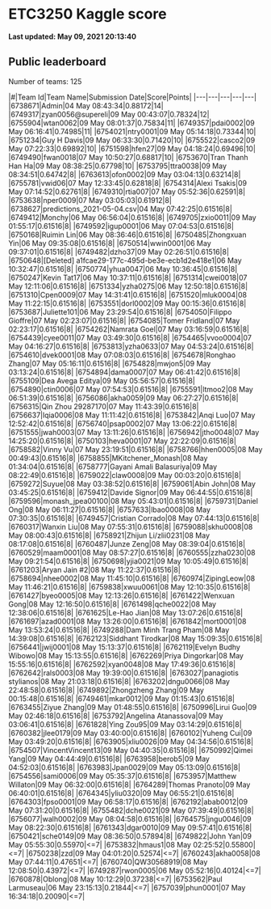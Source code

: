 # ETC3250 Kaggle score

**Last updated: May 09, 2021 20:13:40**

## Public leaderboard

Number of teams: 125

|#|Team Id|Team Name|Submission Date|Score|Points|
|---|---|---|---|---|
|6738671|Admin|04 May 08:43:34|0.88172|14|
|6749317|zyan0056@supereli|09 May 00:43:07|0.78324|12|
|6755904|wtan0062|09 May 08:01:37|0.75834|11|
|6749357|pdai0002|09 May 06:16:41|0.74985|11|
|6754021|ntry0001|09 May 05:14:18|0.73344|10|
|6751234|Guy H Davis|09 May 06:33:30|0.71420|10|
|6755522|casco2|09 May 07:22:33|0.69892|10|
|6751598|hfen27|09 May 04:18:24|0.69496|10|
|6749490|fwan0018|07 May 10:50:27|0.68817|10|
|6753670|Tran Thanh Han Ha|09 May 08:38:25|0.67798|10|
|6753795|ttra0038|09 May 08:34:51|0.64742|8|
|6763613|ofon0002|09 May 03:04:13|0.63214|8|
|6755781|vwid06|07 May 12:33:45|0.62818|8|
|6754314|Alexi Tsakis|09 May 07:14:52|0.62761|8|
|6749310|rtia007|07 May 05:52:36|0.62591|8|
|6753638|nper0009|07 May 03:05:03|0.61912|8|
|6738627|predictions_2021-05-04.csv|04 May 07:42:25|0.61516|8|
|6749412|Monchy|06 May 06:56:04|0.61516|8|
|6749705|zxio0011|09 May 01:55:17|0.61516|8|
|6749592|igup0001|06 May 07:04:53|0.61516|8|
|6750168|Ruimin Lin|06 May 08:36:46|0.61516|8|
|6750485|Zhongxuan Yin|06 May 09:35:08|0.61516|8|
|6750514|wwin0001|06 May 09:37:01|0.61516|8|
|6749482|dzho37|09 May 02:26:51|0.61516|8|
|6750648|[Deleted] a1fcae29-177c-495d-be3e-ecb1d2e418e1|06 May 10:32:47|0.61516|8|
|6750774|yhua0047|06 May 10:36:45|0.61516|8|
|6750247|Kevin Tat17|06 May 10:37:11|0.61516|8|
|6751314|cwei0018|07 May 12:11:06|0.61516|8|
|6751334|yzha0275|06 May 12:50:18|0.61516|8|
|6751310|Cpen0009|07 May 14:31:41|0.61516|8|
|6751520|mluk0004|08 May 11:22:15|0.61516|8|
|6753551|dorl0002|09 May 00:15:36|0.61516|8|
|6753687|Juliette101|06 May 23:29:54|0.61516|8|
|6754050|Filippo Gioffre|07 May 02:23:07|0.61516|8|
|6754085|Tomer Fridland|07 May 02:23:17|0.61516|8|
|6754262|Namrata Goel|07 May 03:16:59|0.61516|8|
|6754439|cyee0011|07 May 03:49:30|0.61516|8|
|6754465|vvoo0004|07 May 04:16:27|0.61516|8|
|6753813|yzha0633|07 May 04:53:24|0.61516|8|
|6754610|dvek0001|08 May 07:08:03|0.61516|8|
|6754678|Ronghao Zhang|07 May 05:16:11|0.61516|8|
|6754828|mwjon5|09 May 03:13:24|0.61516|8|
|6754894|dama0007|07 May 06:41:42|0.61516|8|
|6755109|Dea Avega Editya|09 May 05:56:57|0.61516|8|
|6754890|ctin0006|07 May 07:54:53|0.61516|8|
|6755591|ltmoo2|08 May 06:51:39|0.61516|8|
|6756086|akha0059|09 May 06:27:27|0.61516|8|
|6756315|Qin Zhou 29287170|07 May 11:43:39|0.61516|8|
|6756637|lqia0006|08 May 11:11:42|0.61516|8|
|6753842|Anqi Luo|07 May 12:52:42|0.61516|8|
|6756740|psap0002|07 May 13:06:22|0.61516|8|
|6751555|jwah0003|07 May 13:11:26|0.61516|8|
|6756942|jtho0048|07 May 14:25:20|0.61516|8|
|6750103|heva0001|07 May 22:22:09|0.61516|8|
|6758582|Vinny Vu|07 May 23:19:51|0.61516|8|
|6758766|hhen0005|08 May 00:49:43|0.61516|8|
|6758855|MKitchener_Monash|08 May 01:34:04|0.61516|8|
|6758777|Gayani Amali Balasuriya|09 May 08:22:49|0.61516|8|
|6759022|claw0008|09 May 00:03:20|0.61516|8|
|6759272|Suyue|08 May 03:38:52|0.61516|8|
|6759061|Abin John|08 May 03:45:25|0.61516|8|
|6759412|Davide Signor|09 May 06:44:55|0.61516|8|
|6759596|monash_jpea00100|08 May 05:43:01|0.61516|8|
|6759731|Daniel Ong|08 May 06:11:27|0.61516|8|
|6757633|lbao0008|08 May 07:30:35|0.61516|8|
|6749457|Cristian Corrado|08 May 07:44:13|0.61516|8|
|6760317|Wanxin Liu|08 May 07:55:31|0.61516|8|
|6759088|skhu0008|08 May 08:00:43|0.61516|8|
|6758921|Zhijun Li/zlii0231|08 May 08:17:08|0.61516|8|
|6760487|Junze Zeng|08 May 08:39:04|0.61516|8|
|6760529|maam0001|08 May 08:57:27|0.61516|8|
|6760555|zzha0230|08 May 09:21:54|0.61516|8|
|6750698|yjia0021|09 May 10:05:49|0.61516|8|
|6761203|Aryan Jain #2|08 May 11:22:37|0.61516|8|
|6758694|nhee0002|08 May 11:45:10|0.61516|8|
|6760974|ZipingLeow|08 May 11:46:21|0.61516|8|
|6759838|xwuu0061|08 May 12:10:35|0.61516|8|
|6761427|byeo0005|08 May 12:13:26|0.61516|8|
|6761422|Wenxuan Gong|08 May 12:16:50|0.61516|8|
|6761498|qche0022|08 May 12:38:06|0.61516|8|
|6761625|Le-Hao Jian|08 May 13:07:26|0.61516|8|
|6761697|azad0001|08 May 13:26:00|0.61516|8|
|6761842|mort0001|08 May 13:53:24|0.61516|8|
|6749288|Dam Minh Trang Pham|08 May 14:39:08|0.61516|8|
|6762123|Siddhant Tirodkar|08 May 15:09:35|0.61516|8|
|6756441|jwij0001|08 May 15:13:37|0.61516|8|
|6762119|Evelyn Budhy Wibowo|08 May 15:13:55|0.61516|8|
|6762269|Priya Dingorkar|08 May 15:55:16|0.61516|8|
|6762592|xyan0048|08 May 17:49:36|0.61516|8|
|6762642|rals0003|08 May 19:39:00|0.61516|8|
|6763027|panagiotis stylianos|08 May 21:03:18|0.61516|8|
|6763202|dngu0066|08 May 22:48:58|0.61516|8|
|6749892|Zhongzheng Zhang|09 May 00:15:48|0.61516|8|
|6749461|mkar0012|09 May 01:15:43|0.61516|8|
|6763455|Ziyue Zhang|09 May 01:48:55|0.61516|8|
|6750996|Lirui Guo|09 May 02:46:18|0.61516|8|
|6753792|Angelina Atanassova|09 May 03:06:41|0.61516|8|
|6761828|Ying Zou95|09 May 03:14:29|0.61516|8|
|6760382|jlee0179|09 May 03:40:00|0.61516|8|
|6760102|Yuheng Cui|09 May 03:49:20|0.61516|8|
|6763905|xliu0026|09 May 04:34:56|0.61516|8|
|6754507|VincentVincent13|09 May 04:40:35|0.61516|8|
|6750992|Qimei Yang|09 May 04:44:49|0.61516|8|
|6763958|berob5|09 May 04:52:03|0.61516|8|
|6763983|Jpan0029|09 May 05:13:09|0.61516|8|
|6754556|sami0006|09 May 05:35:37|0.61516|8|
|6753957|Matthew Willaton|09 May 06:32:00|0.61516|8|
|6764289|Thomas Pranoto|09 May 06:40:01|0.61516|8|
|6764345|yliu0320|09 May 06:55:21|0.61516|8|
|6764303|fpso0001|09 May 06:58:17|0.61516|8|
|6762192|abab0012|09 May 07:31:20|0.61516|8|
|6755482|dche0021|09 May 07:39:49|0.61516|8|
|6756077|walh0002|09 May 08:04:58|0.61516|8|
|6764575|jngu0046|09 May 08:22:30|0.61516|8|
|6761343|dgar0010|09 May 09:57:41|0.61516|8|
|6750421|sche0149|09 May 08:36:50|0.57894|8|
|6749822|John Yan|09 May 05:55:30|0.55970|<=7|
|6753832|hmaus1|08 May 02:25:52|0.55800|<=7|
|6750238|zzd|09 May 04:01:20|0.52574|<=7|
|6760243|akha0058|08 May 07:44:11|0.47651|<=7|
|6760740|QW30568919|08 May 12:08:50|0.43972|<=7|
|6749287|rwon0005|06 May 05:52:16|0.40124|<=7|
|6760878|Oblong|08 May 10:12:29|0.37238|<=7|
|6753562|Paul Larmuseau|06 May 23:15:13|0.21844|<=7|
|6757039|phun0001|07 May 16:34:18|0.20090|<=7|
